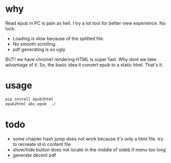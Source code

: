 # why 
Read epub in PC is pain as hell. I try a lot tool for better view experience. No luck.
- Loading is slow because of the splitted file.
- No smooth scrolling.
- pdf generating is so ugly 
	
BUT! we have chrome! rendering HTML is super fast. Why dont we take advantage of it.
So, the basic idea it convert epub to a static html. That's it.


# usage 
``` bash
pip install epub2html
epub2html abc.epub  ./
```


# todo 
- some chapter hash jump does not work because it's only a html file. try to recreate id in content file 
- show/hide button does not locate in the middle of sideb if menu too long
- generate decent pdf 
